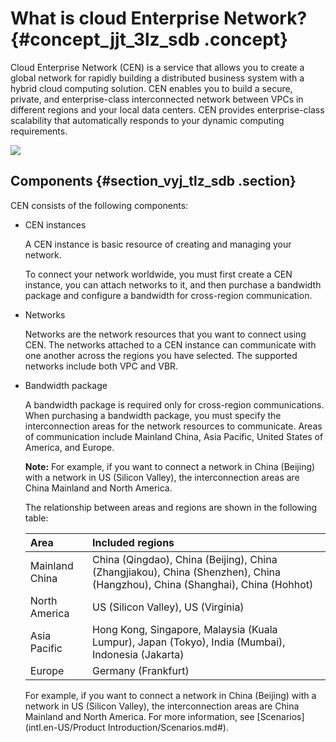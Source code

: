 # What is cloud Enterprise Network? {#concept_jjt_3lz_sdb .concept}

Cloud Enterprise Network \(CEN\) is a service that allows you to create a global network for rapidly building a distributed business system with a hybrid cloud computing solution. CEN enables you to build a secure, private, and enterprise-class interconnected network between VPCs in different regions and your local data centers. CEN provides enterprise-class scalability that automatically responds to your dynamic computing requirements.

![](http://static-aliyun-doc.oss-cn-hangzhou.aliyuncs.com/assets/img/3038/856_en-US.png)

## Components {#section_vyj_tlz_sdb .section}

CEN consists of the following components:

-   CEN instances

    A CEN instance is basic resource of creating and managing your network.

    To connect your network worldwide, you must first create a CEN instance, you can attach networks to it, and then purchase a bandwidth package and configure a bandwidth for cross-region communication.

-   Networks

    Networks are the network resources that you want to connect using CEN. The networks attached to a CEN instance can communicate with one another across the regions you have selected. The supported networks include both VPC and VBR.

-   Bandwidth package

    A bandwidth package is required only for cross-region communications. When purchasing a bandwidth package, you must specify the interconnection areas for the network resources to communicate. Areas of communication include Mainland China, Asia Pacific, United States of America, and Europe.

    **Note:** For example, if you want to connect a network in China \(Beijing\) with a network in US \(Silicon Valley\), the interconnection areas are China Mainland and North America.

    The relationship between areas and regions are shown in the following table:

    |Area|Included regions|
    |:---|:---------------|
    |Mainland China|China \(Qingdao\), China \(Beijing\), China \(Zhangjiakou\), China \(Shenzhen\), China \(Hangzhou\), China \(Shanghai\), China \(Hohhot\)|
    |North America|US \(Silicon Valley\), US \(Virginia\)|
    |Asia Pacific|Hong Kong, Singapore, Malaysia \(Kuala Lumpur\), Japan \(Tokyo\), India \(Mumbai\), Indonesia \(Jakarta\)|
    |Europe|Germany \(Frankfurt\)|

    For example, if you want to connect a network in China \(Beijing\) with a network in US \(Silicon Valley\), the interconnection areas are China Mainland and North America. For more information, see [Scenarios](intl.en-US/Product Introduction/Scenarios.md#).


